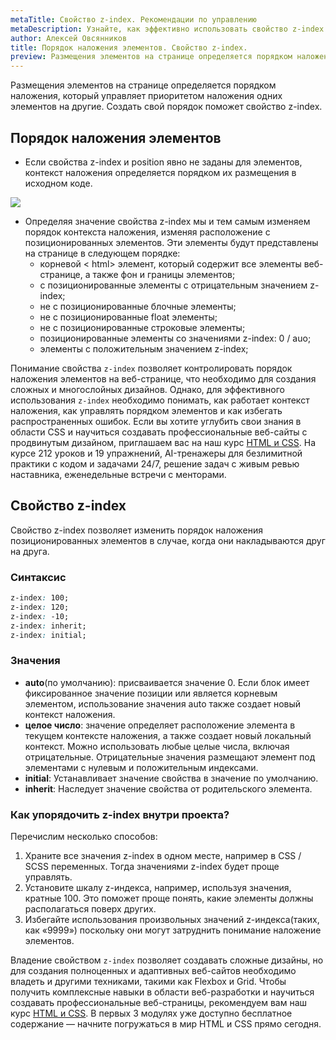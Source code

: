 ```yaml
---
metaTitle: Cвойство z-index. Рекомендации по управлению
metaDescription: Узнайте, как эффективно использовать свойство z-index элементов для комплексного дизайна веб-страниц. | База знаний PurpleSchool
author: Алексей Овсянников
title: Порядок наложения элементов. Свойство z-index.
preview: Размещения элементов на странице определяется порядком наложения, который управляет приоритетом наложения одних элементов на другие. Создать свой порядок поможет свойство z-index.
---
```


Размещения элементов на странице определяется порядком наложения, который управляет приоритетом наложения одних элементов на другие. Создать свой порядок поможет свойство z-index.

## **Порядок наложения элементов**

- Если свойства z-index и position явно не заданы для элементов, контекст наложения определяется порядком их размещения в исходном коде.

<img src="https://cdn-bucket.hb.bizmrg.com/purple-images/knowladge-base/z-index.png"/>

- Определяя значение свойства z-index мы и тем самым изменяем порядок контекста наложения, изменяя расположение с позиционированных элементов. Эти элементы будут представлены на странице в следующем порядке:
  - корневой < html> элемент, который содержит все элементы веб-странице, а также фон и границы элементов;
  - с позиционированные элементы с отрицательным значением z-index;
  - не с позиционированные блочные элементы;
  - не с позиционированные float элементы;
  - не с позиционированные строковые элементы;
  - позиционированные элементы со значениями z-index: 0 / auo;
  - элементы с положительным значением z-index;

Понимание свойства `z-index` позволяет контролировать порядок наложения элементов на веб-странице, что необходимо для создания сложных и многослойных дизайнов. Однако, для эффективного использования `z-index` необходимо понимать, как работает контекст наложения, как управлять порядком элементов и как избегать распространенных ошибок. Если вы хотите углубить свои знания в области CSS и научиться создавать профессиональные веб-сайты с продвинутым дизайном, приглашаем вас на наш курс [HTML и CSS](https://purpleschool.ru/course/html-css?utm_source=knowledgebase&utm_medium=text&utm_campaign=poriadok-nalozheniia-elementov-svoistvo-z-index). На курсе 212 уроков и 19 упражнений, AI-тренажеры для безлимитной практики с кодом и задачами 24/7, решение задач с живым ревью наставника, еженедельные встречи с менторами.

## **Cвойство z-index**

Свойство z-index позволяет изменить порядок наложения позиционированных элементов в случае, когда они накладываются друг на друга.

### **Синтаксис**

```css
z-index: 100;
z-index: 120;
z-index: -10;
z-index: inherit;
z-index: initial;
```

### **Значения**

- **auto**(по умолчанию): присваивается значение 0. Если блок имеет фиксированное значение позиции или является корневым элементом, использование значения auto также создает новый контекст наложения.
- **целое число**: значение определяет расположение элемента в текущем контексте наложения, а также создает новый локальный контекст. Можно использовать любые целые числа, включая отрицательные. Отрицательные значения размещают элемент под элементами с нулевым и положительным индексами.
- **initial**: Устанавливает значение свойства в значение по умолчанию.
- **inherit**: Наследует значение свойства от родительского элемента.

### **Как упорядочить z-index внутри проекта?**

Перечислим несколько способов:

1. Храните все значения z-index в одном месте, например в CSS / SCSS переменных. Тогда значениями z-index будет проще управлять.
2. Установите шкалу z-индекса, например, используя значения, кратные 100. Это поможет проще понять, какие элементы должны располагаться поверх других.
3. Избегайте использования произвольных значений z-индекса(таких, как «9999») поскольку они могут затруднить понимание наложение элементов.

Владение свойством `z-index` позволяет создавать сложные дизайны, но для создания полноценных и адаптивных веб-сайтов необходимо владеть и другими техниками, такими как Flexbox и Grid. Чтобы получить комплексные навыки в области веб-разработки и научиться создавать профессиональные веб-страницы, рекомендуем вам наш курс [HTML и CSS](https://purpleschool.ru/course/html-css?utm_source=knowledgebase&utm_medium=text&utm_campaign=poriadok-nalozheniia-elementov-svoistvo-z-index). В первых 3 модулях уже доступно бесплатное содержание — начните погружаться в мир HTML и CSS прямо сегодня.
